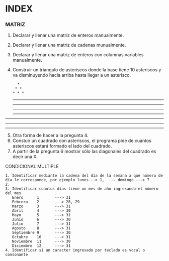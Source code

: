 # INDEX

### MATRIZ
1. Declarar y llenar una matriz de enteros manualmente.  
2. Declarar y llenar una matriz de cadenas munualmente.  
3. Declarar y llenar una matriz de enteros con columnas variables manualmente. 
4. Construir un triangulo de asteriscos donde la base tiene 10 asteriscos y va disminuyendo hacia arriba hasta llegar a un asterisco.  

         *  
        * *  
       * * *  
      * * * *  
     * * * * *  
    * * * * * *  
   * * * * * * *  
  * * * * * * * *  
 * * * * * * * * *  
* * * * * * * * * *    

5. Otra forma de hacer a la pregunta 4.  
6. Constuir un cuadrado con asteriscos, el programa pide de cuantos asteriscos estará formado el lado del cuadrado.
7. A partir de la pregunta 6 mostrar sólo las diagonales del cuadrado es decir una X.  

CONDICIONAL MULTIPLE

    1. Identificar mediante la cadena del día de la semana a que número de día le corresponde, por ejemplo lunes --> 1,  ... domingo ---> 7
    2.
    3. Identificar cuantos días tiene un mes de año ingresando el número del mes  
       Enero      1       ---> 31
       Febrero    2       ---> 28, 29
       Marzo      3       ---> 31
       Abril      4       ---> 30
       Mayo       5       ---> 31
       Junio      6       ---> 30
       Julio      7       ---> 31
       Agosto     8       ---> 31
       Septiembre 9       ---> 30
       Octubre    10      ---> 31
       Noviembre  11      ---> 30
       Diciembre  12      ---> 31
    4. Identificar si un caracter ingresado por teclado es vocal o consonante
